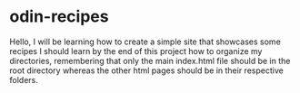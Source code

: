 # odin-recipes
Hello, I will be learning how to create a simple site that showcases some recipes
I should learn by the end of this project how to organize my directories, remembering that only the main index.html file should be in the root directory whereas the other html pages should be in their respective folders.
